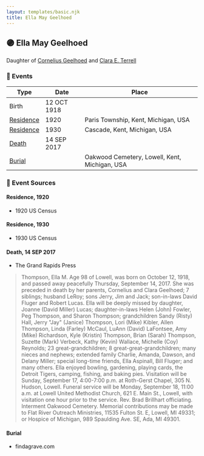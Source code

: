 ```yaml
---
layout: templates/basic.njk
title: Ella May Geelhoed
---
```

## 🟣 Ella May Geelhoed

Daughter of [Cornelius Geelhoed](/people/9/92844960) and [Clara E. Terrell](/people/6/62490094)

### 📆 Events

Type | Date | Place
------ | ------ | ------
Birth | 12 OCT 1918 |
[Residence](#event-db188707-7b85-49b1-af0d-ad6ceaae19ae) | 1920 | Paris Township, Kent, Michigan, USA
[Residence](#event-e1db29bb-2e60-462e-8f24-0c8a789da3aa) | 1930 | Cascade, Kent, Michigan, USA
[Death](#event-8ad7b719-2434-468e-9643-74712a4a22dd) | 14 SEP 2017 |
[Burial](#event-2948f53d-8cb7-464a-bd37-aaac795ffc01) |  | Oakwood Cemetery, Lowell, Kent, Michigan, USA

### 📰 Event Sources

#### <a id="event-db188707-7b85-49b1-af0d-ad6ceaae19ae"></a> Residence, 1920
* 1920 US Census

#### <a id="event-e1db29bb-2e60-462e-8f24-0c8a789da3aa"></a> Residence, 1930
* 1930 US Census

#### <a id="event-8ad7b719-2434-468e-9643-74712a4a22dd"></a> Death, 14 SEP 2017
* The Grand Rapids Press
>   
  > Thompson, Ella M. Age 98 of Lowell, was born on October 12, 1918, and passed away peacefully Thursday, September 14, 2017. She was preceded in death by her parents, Cornelius and Clara Geelhoed; 7 siblings; husband LeRoy; sons Jerry, Jim and Jack; son-in-laws David Fluger and Robert Lucas. Ella will be deeply missed by daughter, Joanne (David Miller) Lucas; daughter-in-laws Helen (John) Fowler, Peg Thompson, and Sharon Thompson; grandchildren Sandy (Risty) Hall, Jerry "Jay" (Janice) Thompson, Lori (Mike) Kibler, Allen Thompson, Linda (Farley) McCaul, LuAnn (David) LaFontsee, Amy (Mike) Richardson, Kyle (Kristin) Thompson, Brian (Sarah) Thompson, Suzette (Mark) Verbeck, Kathy (Kevin) Wallace, Michelle (Coy) Reynolds; 23 great-grandchildren; 8 great-great-grandchildren; many nieces and nephews; extended family Charlie, Amanda, Dawson, and Delany Miller; special long-time friends, Ella Aspinall, Bill Fluger; and many others. Ella enjoyed bowling, gardening, playing cards, the Detroit Tigers, camping, fishing, and baking pies. Visitation will be Sunday, September 17, 4:00-7:00 p.m. at Roth-Gerst Chapel, 305 N. Hudson, Lowell. Funeral service will be Monday, September 18, 11:00 a.m. at Lowell United Methodist Church, 621 E. Main St., Lowell, with visitation one hour prior to the service. Rev. Brad Brillhart officiating. Interment Oakwood Cemetery. Memorial contributions may be made to Flat River Outreach Ministries, 11535 Fulton St. E, Lowell, MI 49331; or Hospice of Michigan, 989 Spaulding Ave. SE, Ada, MI 49301.

#### <a id="event-2948f53d-8cb7-464a-bd37-aaac795ffc01"></a> Burial
* findagrave.com
